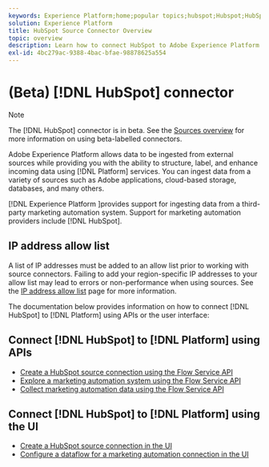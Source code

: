 ```yaml
---
keywords: Experience Platform;home;popular topics;hubspot;Hubspot;HubSpot
solution: Experience Platform
title: HubSpot Source Connector Overview
topic: overview
description: Learn how to connect HubSpot to Adobe Experience Platform using APIs or the user interface.
exl-id: 4bc279ac-9388-4bac-bfae-98878625a554
---
```

# (Beta) [!DNL HubSpot] connector

>[!NOTE]
>
>The [!DNL HubSpot] connector is in beta. See the [Sources overview](../../home.md#terms-and-conditions) for more information on using beta-labelled connectors.

Adobe Experience Platform allows data to be ingested from external sources while providing you with the ability to structure, label, and enhance incoming data using [!DNL Platform] services. You can ingest data from a variety of sources such as Adobe applications, cloud-based storage, databases, and many others.

[!DNL Experience Platform ]provides support for ingesting data from a third-party marketing automation system. Support for marketing automation providers include [!DNL HubSpot].

## IP address allow list

A list of IP addresses must be added to an allow list prior to working with source connectors. Failing to add your region-specific IP addresses to your allow list may lead to errors or non-performance when using sources. See the [IP address allow list](../../ip-address-allow-list.md) page for more information.

The documentation below provides information on how to connect [!DNL HubSpot] to [!DNL Platform] using APIs or the user interface:

## Connect [!DNL HubSpot] to [!DNL Platform] using APIs

- [Create a HubSpot source connection using the Flow Service API](../../tutorials/api/create/marketing-automation/hubspot.md)
- [Explore a marketing automation system using the Flow Service API](../../tutorials/api/explore/marketing-automation.md)
- [Collect marketing automation data using the Flow Service API](../../tutorials/api/collect/marketing-automation.md)

## Connect [!DNL HubSpot] to [!DNL Platform] using the UI

- [Create a HubSpot source connection in the UI](../../tutorials/ui/create/marketing-automation/hubspot.md)
- [Configure a dataflow for a marketing automation connection in the UI](../../tutorials/ui/dataflow/marketing-automation.md)
